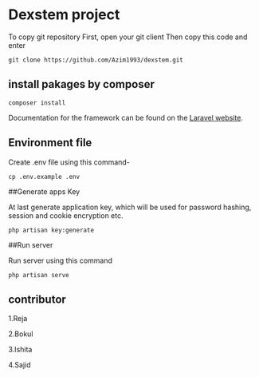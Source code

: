 # Dexstem project 

To copy git repository 
First, open your git client
Then copy this code and enter
```
git clone https://github.com/Azim1993/dexstem.git
```


## install pakages by composer 

```
composer install
```

Documentation for the framework can be found on the [Laravel website](http://laravel.com/docs).

## Environment file

Create .env file using this command-
```
cp .env.example .env
```

##Generate apps Key

At last generate application key, which will be used for password hashing, session and cookie encryption etc.

```
php artisan key:generate
```
##Run server

Run server using this command
```
php artisan serve
```


## contributor
1.Reja

2.Bokul

3.Ishita

4.Sajid



